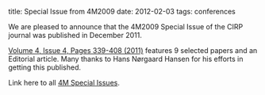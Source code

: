 title: Special Issue from 4M2009
date: 2012-02-03
tags: conferences

We are pleased to announce that the 4M2009 Special Issue of the CIRP journal was published in December 2011.
<!--break-->
[Volume 4, Issue 4, Pages 339-408 (2011)](http://www.sciencedirect.com/science/journal/17555817/4/4) features 9 selected papers and an Editorial article. Many thanks to Hans Nørgaard Hansen for his efforts in getting this published.  
  
Link here to all [4M Special Issues](/4m-association/content/Special-Issues.html).